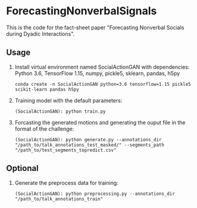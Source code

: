 # ForecastingNonverbalSignals

This is the code for the fact-sheet paper "Forecasting Nonverbal Socials during Dyadic Interactions".

## Usage

1. Install virtual environment named  SocialActionGAN with dependencies: Python 3.6, TensorFlow 1.15, numpy, pickle5, sklearn, pandas, h5py
     ``` console
     conda create -n SocialActionGAN python=3.6 tensorflow=1.15 pickle5 scikit-learn pandas h5py
   ```
 2. Training model with the default parameters:
	  ``` console
	  (SocialActionGAN): python train.py 
	   ```
 3. Forcasting the generated motions and generating the ouput file in the format of the challenge:
	  ``` console
	  (SocialActionGAN): python generate.py --annotations_dir "/path_to/talk_annotations_test_masked/" --segments_path "/path_to/test_segments_topredict.csv"
	   ```

## Optional

 1. Generate the preprocess data for training:
     ``` console
     (SocialActionGAN): python preprocessing.py --annotations_dir "/path_to/talk_annotations_train"
   ```



 

